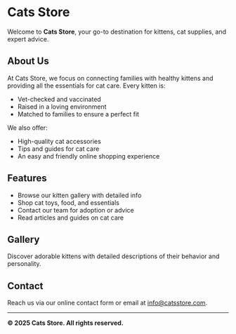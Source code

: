# Cats Store

Welcome to **Cats Store**, your go-to destination for kittens, cat supplies, and expert advice.

## About Us
At Cats Store, we focus on connecting families with healthy kittens and providing all the essentials for cat care. Every kitten is:
- Vet-checked and vaccinated
- Raised in a loving environment
- Matched to families to ensure a perfect fit

We also offer:
- High-quality cat accessories
- Tips and guides for cat care
- An easy and friendly online shopping experience

## Features
- Browse our kitten gallery with detailed info
- Shop cat toys, food, and essentials
- Contact our team for adoption or advice
- Read articles and guides on cat care

## Gallery
Discover adorable kittens with detailed descriptions of their behavior and personality.

## Contact
Reach us via our online contact form or email at info@catsstore.com.

---

**© 2025 Cats Store. All rights reserved.**

